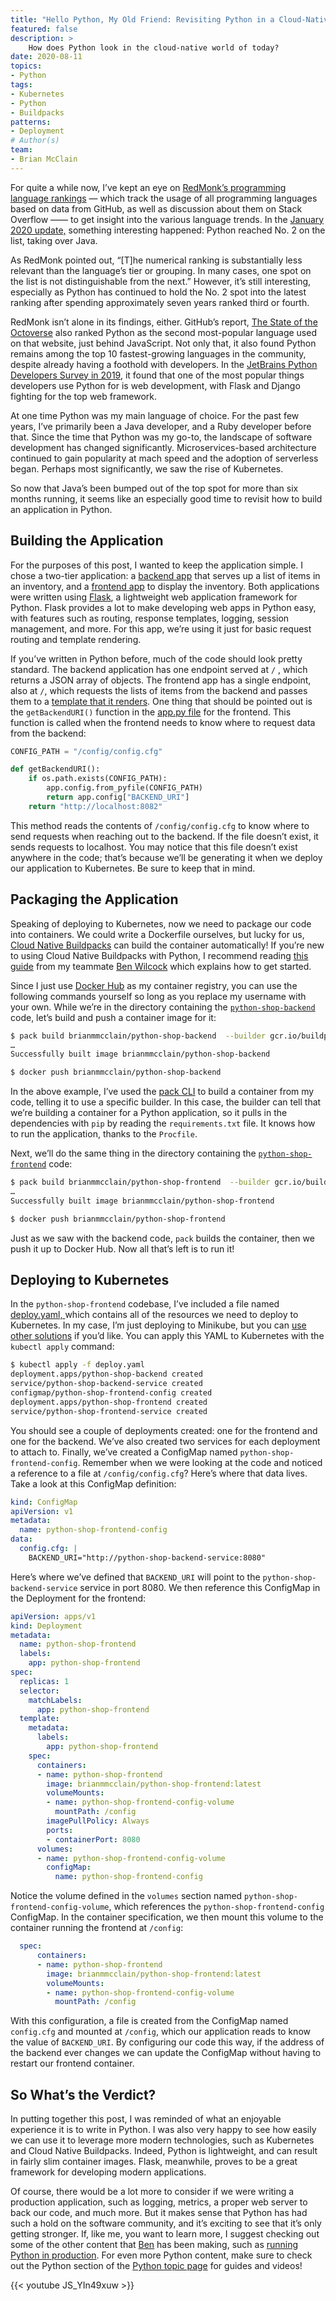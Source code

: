 ```yaml
---
title: "Hello Python, My Old Friend: Revisiting Python in a Cloud-Native Climate"
featured: false
description: >
    How does Python look in the cloud-native world of today?
date: 2020-08-11
topics:
- Python
tags:
- Kubernetes
- Python
- Buildpacks
patterns:
- Deployment
# Author(s)
team: 
- Brian McClain
---
```


For quite a while now, I’ve kept an eye on [RedMonk’s programming language rankings](https://redmonk.com/sogrady/2020/07/27/language-rankings-6-20/) — which track the usage of all programming languages based on data from GitHub, as well as discussion about them on Stack Overflow —— to get insight into the various language trends. In the [January 2020 update,](https://redmonk.com/sogrady/2020/02/28/language-rankings-1-20/) something interesting happened: Python reached  No. 2 on the list, taking over Java. 

As RedMonk pointed out, “[T]he numerical ranking is substantially less relevant than the language’s tier or grouping. In many cases, one spot on the list is not distinguishable from the next.” However, it’s still interesting, especially as Python has continued to hold the No. 2 spot into the latest ranking after spending approximately seven years ranked third or fourth.

RedMonk isn’t alone in its findings, either. GitHub’s report, [The State of the Octoverse](https://octoverse.github.com/) also ranked Python as the second most-popular language used on that website, just behind JavaScript. Not only that, it also found Python remains among the top 10 fastest-growing languages in the community, despite already having a foothold with developers. In the [JetBrains Python Developers Survey in 2019](https://www.jetbrains.com/lp/python-developers-survey-2019/), it found that one of the most popular things developers use Python for is web development, with Flask and Django fighting for the top web framework.

At one time Python was my main language of choice. For the past few years, I’ve primarily been a Java developer, and a Ruby developer before that. Since the time that Python was my go-to, the landscape of software development has changed significantly. Microservices-based architecture continued to gain popularity at mach speed and the adoption of serverless began. Perhaps  most significantly, we saw the rise of Kubernetes. 

So now that Java’s been bumped out of the top spot for more than six months running, it seems like an especially good time to revisit how to build an application in Python.
## Building the Application

For the purposes of this post, I wanted to keep the application simple. I chose a two-tier application: a [backend app](https://github.com/BrianMMcClain/python-shop-backend) that serves up a list of items in an inventory, and a [frontend app](https://github.com/BrianMMcClain/python-shop-frontend) to display the inventory. Both applications were written using [Flask](https://flask.palletsprojects.com/en/1.1.x/), a lightweight web application framework for Python. Flask provides a lot to make developing web apps in Python easy, with features such as routing, response templates, logging, session management, and more. For this app, we’re using it just for basic request routing and template rendering.

If you’ve written in Python before, much of the code should look pretty standard. The backend application has one endpoint served at `/` , which returns a JSON array of objects. The frontend app has a single endpoint, also at `/`, which requests the lists of items from the backend and passes them to a [template that it renders](https://github.com/BrianMMcClain/python-shop-frontend/blob/main/templates/index.html). One thing that should be pointed out is the `getBackendURI()` function in the [app.py file](https://github.com/BrianMMcClain/python-shop-frontend/blob/main/app.py) for the frontend. This function is called when the frontend needs to know where to request data from the backend:

```python
CONFIG_PATH = "/config/config.cfg"

def getBackendURI():
    if os.path.exists(CONFIG_PATH):
        app.config.from_pyfile(CONFIG_PATH)
        return app.config["BACKEND_URI"]
    return "http://localhost:8082"
```

This method reads the contents of `/config/config.cfg` to know where to send requests when reaching out to the backend. If the file doesn’t exist, it sends requests to localhost. You may notice that this file doesn’t exist anywhere in the code; that’s because we’ll be generating it when we deploy our application to Kubernetes.  Be sure to keep that in mind.

## Packaging the Application

Speaking of deploying to Kubernetes, now we need to package our code into containers. We could write a Dockerfile ourselves, but lucky for us, [Cloud Native Buildpacks](/guides/containers/cnb-what-is/) can build the container automatically! If you’re new to using Cloud Native Buildpacks with Python, I recommend reading [this guide](/guides/python/cnb-gs-python) from my teammate [Ben Wilcock](/team/ben-wilcock/) which explains how to get started.

Since I just use [Docker Hub](https://hub.docker.com/) as my container registry, you can use the following commands yourself so long as you replace my username with your own. While we’re in the directory containing the [`python-shop-backend`](https://github.com/BrianMMcClain/python-shop-backend) code, let’s build and push a container image for it:

```bash
$ pack build brianmmcclain/python-shop-backend  --builder gcr.io/buildpacks/builder:v1
…
Successfully built image brianmmcclain/python-shop-backend

$ docker push brianmmcclain/python-shop-backend
```

In the above example, I’ve used the [pack CLI](/guides/containers/cnb-gs-pack/) to build a container from my code, telling it to use a specific builder. In this case, the builder can tell that we’re building a container for a Python application, so it pulls in the dependencies with `pip` by reading the `requirements.txt` file.   It knows how to run the application, thanks to the `Procfile`.

Next, we’ll do the same thing in the directory containing the [`python-shop-frontend`](https://github.com/BrianMMcClain/python-shop-frontend) code:

```bash
$ pack build brianmmcclain/python-shop-frontend  --builder gcr.io/buildpacks/builder:v1
…
Successfully built image brianmmcclain/python-shop-frontend

$ docker push brianmmcclain/python-shop-frontend
```

Just as we saw with the backend code, `pack` builds the container, then we push it up to Docker Hub. Now all that’s left is to run it!

## Deploying to Kubernetes

In the `python-shop-frontend` codebase, I’ve included a file named [deploy.yaml, ](https://github.com/BrianMMcClain/python-shop-frontend/blob/main/deploy.yaml) which contains all of the resources we need to deploy to Kubernetes. In my case, I’m just deploying to Minikube, but you can [use other solutions](/blog/kubernetes-at-home-local-k8s-options/) if you’d like. You can apply this YAML to Kubernetes with the `kubectl apply` command:

```bash
$ kubectl apply -f deploy.yaml
deployment.apps/python-shop-backend created
service/python-shop-backend-service created
configmap/python-shop-frontend-config created
deployment.apps/python-shop-frontend created
service/python-shop-frontend-service created
```

You should see a couple of deployments created: one for the frontend and one for the backend. We’ve also created two services for each deployment to attach to. Finally, we’ve created a ConfigMap named `python-shop-frontend-config`. Remember when we were looking at the code and noticed a reference to a file at `/config/config.cfg`? Here’s where that data lives. Take a look at this ConfigMap definition:

```yaml
kind: ConfigMap
apiVersion: v1
metadata:
  name: python-shop-frontend-config
data:
  config.cfg: |
    BACKEND_URI="http://python-shop-backend-service:8080"
```

Here’s where we’ve defined that `BACKEND_URI` will point to the `python-shop-backend-service` service in port 8080. We then reference this ConfigMap in the Deployment for the frontend:

```yaml
apiVersion: apps/v1
kind: Deployment
metadata:
  name: python-shop-frontend
  labels:
    app: python-shop-frontend
spec:
  replicas: 1
  selector:
    matchLabels:
      app: python-shop-frontend
  template:
    metadata:
      labels:
        app: python-shop-frontend
    spec:
      containers:
      - name: python-shop-frontend
        image: brianmmcclain/python-shop-frontend:latest
        volumeMounts:
        - name: python-shop-frontend-config-volume
          mountPath: /config
        imagePullPolicy: Always
        ports:
        - containerPort: 8080
      volumes:
      - name: python-shop-frontend-config-volume
        configMap:
          name: python-shop-frontend-config
```

Notice the volume defined in the `volumes` section named `python-shop-frontend-config-volume`, which references the `python-shop-frontend-config` ConfigMap. In the container specification, we then mount this volume to the container running the frontend at `/config`:

```yaml
  spec:
      containers:
      - name: python-shop-frontend
        image: brianmmcclain/python-shop-frontend:latest
        volumeMounts:
        - name: python-shop-frontend-config-volume
          mountPath: /config
```

With this configuration, a file is created from the ConfigMap named `config.cfg` and mounted at `/config`, which our application reads to know the value of `BACKEND_URI`. By configuring our code this way, if the address of the backend ever changes we can update the ConfigMap without having to restart our frontend container.

## So What’s the Verdict?

In putting together this post, I was reminded of what an enjoyable experience it is to write in Python. I was also very happy to see how easily we can use it to leverage more modern technologies, such as Kubernetes and Cloud Native Buildpacks. Indeed, Python is lightweight, and can result in fairly slim container images.  Flask, meanwhile, proves to be a great framework for developing modern applications. 

Of course, there would be a lot more to consider if we were writing a production application, such as logging, metrics, a proper web server to back our code, and much more. But it makes sense that Python has had such a hold on the software community, and it’s exciting to see that it’s only getting stronger. If, like me, you want to learn more, I suggest checking out some of the other content that [Ben](/team/ben-wilcock) has been making, such as [running Python in production](/guides/python/cf-gs/). For even more Python content, make sure to check out the Python section of the [Python topic page](/topics/python/) for guides and videos!

{{< youtube JS_YIn49xuw >}}
